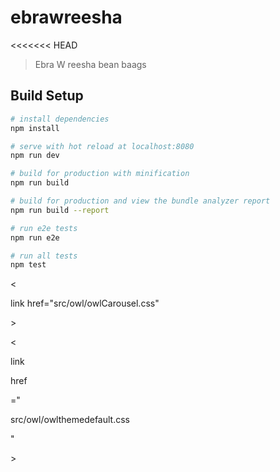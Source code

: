# ebrawreesha

&lt;&lt;&lt;&lt;&lt;&lt;&lt; HEAD

> Ebra W reesha bean baags

## Build Setup

```bash
# install dependencies
npm install

# serve with hot reload at localhost:8080
npm run dev

# build for production with minification
npm run build

# build for production and view the bundle analyzer report
npm run build --report

# run e2e tests
npm run e2e

# run all tests
npm test
```

&lt;

link href="src/owl/owlCarousel.css"

&gt;

&lt;

link

href

="

src/owl/owlthemedefault.css

"

&gt;



